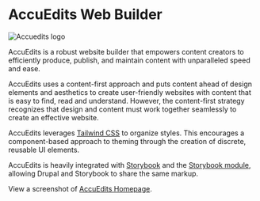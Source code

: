# AccuEdits Web Builder

![Accuedits logo](https://www.accuedits.com/logo_accuedits.png)

AccuEdits is a robust website builder that empowers content creators to efficiently produce, 
publish, and maintain content with unparalleled speed and ease.

AccuEdits uses a content-first approach and puts content ahead of design elements and aesthetics to create user-friendly websites with content that is easy to find, read and understand. However, the content-first strategy recognizes that design and content must work together seamlessly to create an effective website.

AccuEdits leverages [Tailwind CSS](https://www.tailwindcss.com/) to organize styles. This encourages a
component-based approach to theming through the creation of discrete, reusable UI elements.

AccuEdits is heavily integrated with
[Storybook](https://storybook.js.org/) and the [Storybook module](https://www.drupal.org/project/storybook), allowing Drupal
and Storybook to share the same markup.

View a screenshot of [AccuEdits Homepage](https://www.accuedits.com/homepage_full.png).
